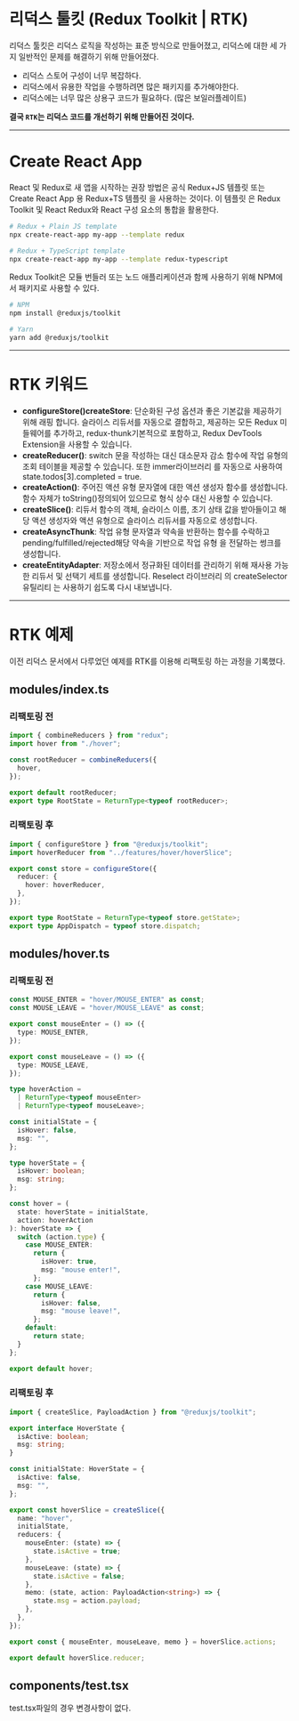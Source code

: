 # 리덕스 툴킷 (Redux Toolkit | RTK)

리덕스 툴킷은 리덕스 로직을 작성하는 표준 방식으로 만들어졌고, 리덕스에 대한 세 가지 일반적인 문제를 해결하기 위해 만들어졌다.

- 리덕스 스토어 구성이 너무 복잡하다.
- 리덕스에서 유용한 작업을 수행하려면 많은 패키지를 추가해야한다.
- 리덕스에는 너무 많은 상용구 코드가 필요하다. (많은 보일러플레이트)

**결국 `RTK`는 리덕스 코드를 개선하기 위해 만들어진 것이다.**

---

# Create React App

React 및 Redux로 새 앱을 시작하는 권장 방법은 공식 Redux+JS 템플릿 또는 Create React App 용 Redux+TS 템플릿 을 사용하는 것이다. 이 템플릿 은 Redux Toolkit 및 React Redux와 React 구성 요소의 통합을 활용한다.

```bash
# Redux + Plain JS template
npx create-react-app my-app --template redux

# Redux + TypeScript template
npx create-react-app my-app --template redux-typescript
```

Redux Toolkit은 모듈 번들러 또는 노드 애플리케이션과 함께 사용하기 위해 NPM에서 패키지로 사용할 수 있다.

```bash
# NPM
npm install @reduxjs/toolkit

# Yarn
yarn add @reduxjs/toolkit
```

---

# RTK 키워드

- **configureStore()createStore**: 단순화된 구성 옵션과 좋은 기본값을 제공하기 위해 래핑 합니다. 슬라이스 리듀서를 자동으로 결합하고, 제공하는 모든 Redux 미들웨어를 추가하고, redux-thunk기본적으로 포함하고, Redux DevTools Extension을 사용할 수 있습니다.
- **createReducer()**: switch 문을 작성하는 대신 대소문자 감소 함수에 작업 유형의 조회 테이블을 제공할 수 있습니다. 또한 immer라이브러리 를 자동으로 사용하여 state.todos[3].completed = true.
- **createAction()**: 주어진 액션 유형 문자열에 대한 액션 생성자 함수를 생성합니다. 함수 자체가 toString()정의되어 있으므로 형식 상수 대신 사용할 수 있습니다.
- **createSlice()**: 리듀서 함수의 객체, 슬라이스 이름, 초기 상태 값을 받아들이고 해당 액션 생성자와 액션 유형으로 슬라이스 리듀서를 자동으로 생성합니다.
- **createAsyncThunk**: 작업 유형 문자열과 약속을 반환하는 함수를 수락하고 pending/fulfilled/rejected해당 약속을 기반으로 작업 유형 을 전달하는 썽크를 생성합니다.
- **createEntityAdapter**: 저장소에서 정규화된 데이터를 관리하기 위해 재사용 가능한 리듀서 및 선택기 세트를 생성합니다.
  Reselect 라이브러리 의 createSelector유틸리티 는 사용하기 쉽도록 다시 내보냅니다.

---

# RTK 예제

이전 리덕스 문서에서 다루었던 예제를 RTK를 이용해 리팩토링 하는 과정을 기록했다.

## modules/index.ts

### 리팩토링 전

```typescript
import { combineReducers } from "redux";
import hover from "./hover";

const rootReducer = combineReducers({
  hover,
});

export default rootReducer;
export type RootState = ReturnType<typeof rootReducer>;
```

### 리팩토링 후

```typescript
import { configureStore } from "@reduxjs/toolkit";
import hoverReducer from "../features/hover/hoverSlice";

export const store = configureStore({
  reducer: {
    hover: hoverReducer,
  },
});

export type RootState = ReturnType<typeof store.getState>;
export type AppDispatch = typeof store.dispatch;
```

## modules/hover.ts

### 리팩토링 전

```typescript
const MOUSE_ENTER = "hover/MOUSE_ENTER" as const;
const MOUSE_LEAVE = "hover/MOUSE_LEAVE" as const;

export const mouseEnter = () => ({
  type: MOUSE_ENTER,
});

export const mouseLeave = () => ({
  type: MOUSE_LEAVE,
});

type hoverAction =
  | ReturnType<typeof mouseEnter>
  | ReturnType<typeof mouseLeave>;

const initialState = {
  isHover: false,
  msg: "",
};

type hoverState = {
  isHover: boolean;
  msg: string;
};

const hover = (
  state: hoverState = initialState,
  action: hoverAction
): hoverState => {
  switch (action.type) {
    case MOUSE_ENTER:
      return {
        isHover: true,
        msg: "mouse enter!",
      };
    case MOUSE_LEAVE:
      return {
        isHover: false,
        msg: "mouse leave!",
      };
    default:
      return state;
  }
};

export default hover;
```

### 리팩토링 후

```typescript
import { createSlice, PayloadAction } from "@reduxjs/toolkit";

export interface HoverState {
  isActive: boolean;
  msg: string;
}

const initialState: HoverState = {
  isActive: false,
  msg: "",
};

export const hoverSlice = createSlice({
  name: "hover",
  initialState,
  reducers: {
    mouseEnter: (state) => {
      state.isActive = true;
    },
    mouseLeave: (state) => {
      state.isActive = false;
    },
    memo: (state, action: PayloadAction<string>) => {
      state.msg = action.payload;
    },
  },
});

export const { mouseEnter, mouseLeave, memo } = hoverSlice.actions;

export default hoverSlice.reducer;
```

## components/test.tsx

test.tsx파일의 경우 변경사항이 없다.

